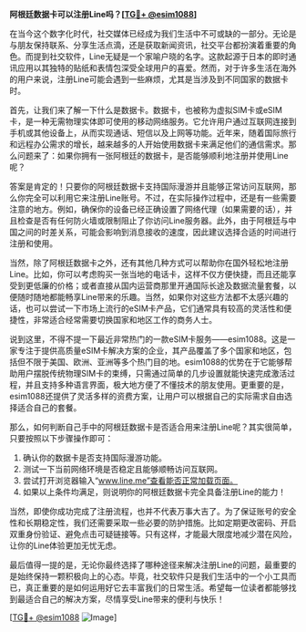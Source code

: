 **阿根廷数据卡可以注册Line吗？[[TG💪+ @esim1088](https://t.me/s/esim1088)]**

在当今这个数字化时代，社交媒体已经成为我们生活中不可或缺的一部分。无论是与朋友保持联系、分享生活点滴，还是获取新闻资讯，社交平台都扮演着重要的角色。而提到社交软件，Line无疑是一个家喻户晓的名字。这款起源于日本的即时通讯应用以其独特的贴纸和表情包深受全球用户的喜爱。然而，对于许多生活在海外的用户来说，注册Line可能会遇到一些麻烦，尤其是当涉及到不同国家的数据卡时。

首先，让我们来了解一下什么是数据卡。数据卡，也被称为虚拟SIM卡或eSIM卡，是一种无需物理实体即可使用的移动网络服务。它允许用户通过互联网连接到手机或其他设备上，从而实现通话、短信以及上网等功能。近年来，随着国际旅行和远程办公需求的增长，越来越多的人开始使用数据卡来满足他们的通信需求。那么问题来了：如果你拥有一张阿根廷的数据卡，是否能够顺利地注册并使用Line呢？

答案是肯定的！只要你的阿根廷数据卡支持国际漫游并且能够正常访问互联网，那么你完全可以利用它来注册Line账号。不过，在实际操作过程中，还是有一些需要注意的地方。例如，确保你的设备已经正确设置了网络代理（如果需要的话），并且检查是否有任何防火墙或限制阻止了你访问Line服务器。此外，由于阿根廷与中国之间的时差关系，可能会影响到消息接收的速度，因此建议选择合适的时间进行注册和使用。

当然，除了阿根廷数据卡之外，还有其他几种方式可以帮助你在国外轻松地注册Line。比如，你可以考虑购买一张当地的电话卡，这样不仅方便快捷，而且还能享受到更低廉的价格；或者直接从国内运营商那里开通国际长途及数据流量套餐，以便随时随地都能畅享Line带来的乐趣。当然，如果你对这些方法都不太感兴趣的话，也可以尝试一下市场上流行的eSIM卡产品，它们通常具有较高的灵活性和便捷性，非常适合经常需要切换国家和地区工作的商务人士。

说到这里，不得不提一下最近非常热门的一款eSIM卡服务——esim1088。这是一家专注于提供高质量eSIM卡解决方案的企业，其产品覆盖了多个国家和地区，包括但不限于美国、欧洲、亚洲等多个热门目的地。esim1088的优势在于它能够帮助用户摆脱传统物理SIM卡的束缚，只需通过简单的几步设置就能快速完成激活过程，并且支持多种语言界面，极大地方便了不懂技术的朋友使用。更重要的是，esim1088还提供了灵活多样的资费方案，让用户可以根据自己的实际需求自由选择适合自己的套餐。

那么，如何判断自己手中的阿根廷数据卡是否适合用来注册Line呢？其实很简单，只要按照以下步骤操作即可：

1. 确认你的数据卡是否支持国际漫游功能。
2. 测试一下当前网络环境是否稳定且能够顺畅访问互联网。
3. 尝试打开浏览器输入“www.line.me”查看能否正常加载页面。
4. 如果以上条件均满足，则说明你的阿根廷数据卡完全具备注册Line的能力！

当然，即使你成功完成了注册流程，也并不代表万事大吉了。为了保证账号的安全性和长期稳定性，我们还需要采取一些必要的防护措施。比如定期更改密码、开启双重身份验证、避免点击可疑链接等。只有这样，才能最大限度地减少潜在风险，让你的Line体验更加无忧无虑。

最后值得一提的是，无论你最终选择了哪种途径来解决注册Line的问题，最重要的是始终保持一颗积极向上的心态。毕竟，社交软件只是我们生活中的一个小工具而已，真正重要的是如何运用好它去丰富我们的日常生活。希望每一位读者都能够找到最适合自己的解决方案，尽情享受Line带来的便利与快乐！

[[TG💪+ @esim1088](https://t.me/s/esim1088) ![Image](https://i.postimg.cc/4NQfJmqS/Snipaste-2025-05-13-00-14-12.png)]